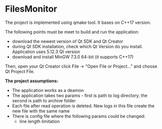 # FilesMonitor

The project is implemented using qmake tool. It bases on C++17 version.

The following points must be meet to build and run the application:
* download the newest version of Qt SDK and Qt Creator
* during Qt SDK installation, check which Qt Version do you install. Application uses 5.12.3 Qt version
* download and install MinGW 7.3.0 64-bit (it supports C++17)


Then, open your Qt Creator click File -> "Open File or Project..." and choose Qt Project File.


**The project assumptions:**
* The application works as a deamon
* The application takes two params - first is path to log directory, the second is path to archive folder
* Each file after read operation is deleted. New logs in this file create the new file with the same name
* There is config file where the following params could be changed:
    * line length limitation
